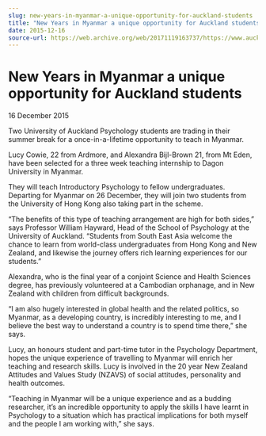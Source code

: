 ```yaml
---
slug: new-years-in-myanmar-a-unique-opportunity-for-auckland-students
title: "New Years in Myanmar a unique opportunity for Auckland students"
date: 2015-12-16
source-url: https://web.archive.org/web/20171119163737/https://www.auckland.ac.nz/en/about/news-events-and-notices/news/news-2015/12/myanmar-a-unique-opportunity-for-auckland-students.html
---
```

New Years in Myanmar a unique opportunity for Auckland students
===============================================================

16 December 2015

Two University of Auckland Psychology students are trading in their summer break for a once-in-a-lifetime opportunity to teach in Myanmar.

Lucy Cowie, 22 from Ardmore, and Alexandra Bijl-Brown 21, from Mt Eden, have been selected for a three week teaching internship to Dagon University in Myanmar.

They will teach Introductory Psychology to fellow undergraduates. Departing for Myanmar on 26 December, they will join two students from the University of Hong Kong also taking part in the scheme.

“The benefits of this type of teaching arrangement are high for both sides,” says Professor William Hayward, Head of the School of Psychology at the University of Auckland. “Students from South East Asia welcome the chance to learn from world-class undergraduates from Hong Kong and New Zealand, and likewise the journey offers rich learning experiences for our students.”

Alexandra, who is the final year of a conjoint Science and Health Sciences degree, has previously volunteered at a Cambodian orphanage, and in New Zealand with children from difficult backgrounds.

“I am also hugely interested in global health and the related politics, so Myanmar, as a developing country, is incredibly interesting to me, and I believe the best way to understand a country is to spend time there,” she says.

Lucy, an honours student and part-time tutor in the Psychology Department, hopes the unique experience of travelling to Myanmar will enrich her teaching and research skills. Lucy is involved in the 20 year New Zealand Attitudes and Values Study (NZAVS) of social attitudes, personality and health outcomes.

“Teaching in Myanmar will be a unique experience and as a budding researcher, it’s an incredible opportunity to apply the skills I have learnt in Psychology to a situation which has practical implications for both myself and the people I am working with,” she says.